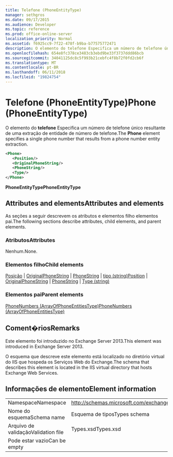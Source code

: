```yaml
---
title: Telefone (PhoneEntityType)
manager: sethgros
ms.date: 09/17/2015
ms.audience: Developer
ms.topic: reference
ms.prod: office-online-server
localization_priority: Normal
ms.assetid: f6925cc9-7f22-478f-b9ba-b77575772471
description: O elemento do telefone Especifica um número de telefone único resultante de uma extração de entidade de número de telefone.
ms.openlocfilehash: 654e8fc378ce3483cb3ebd9be33f3737ddd86bcb
ms.sourcegitcommit: 34041125dc8c5f993b21cebfc4f8b72f0fd2cb6f
ms.translationtype: MT
ms.contentlocale: pt-BR
ms.lasthandoff: 06/11/2018
ms.locfileid: "19824754"
---
```

# <a name="phone-phoneentitytype"></a><span data-ttu-id="2c9b8-103">Telefone (PhoneEntityType)</span><span class="sxs-lookup"><span data-stu-id="2c9b8-103">Phone (PhoneEntityType)</span></span>

<span data-ttu-id="2c9b8-104">O elemento do **telefone** Especifica um número de telefone único resultante de uma extração de entidade de número de telefone.</span><span class="sxs-lookup"><span data-stu-id="2c9b8-104">The **Phone** element specifies a single phone number that results from a phone number entity extraction.</span></span> 
  
```XML
<Phone>
   <Position/>
   <OriginalPhoneString/>
   <PhoneString/>
   <Type/>
</Phone>
```

 <span data-ttu-id="2c9b8-105">**PhoneEntityType**</span><span class="sxs-lookup"><span data-stu-id="2c9b8-105">**PhoneEntityType**</span></span>
## <a name="attributes-and-elements"></a><span data-ttu-id="2c9b8-106">Attributes and elements</span><span class="sxs-lookup"><span data-stu-id="2c9b8-106">Attributes and elements</span></span>

<span data-ttu-id="2c9b8-107">As seções a seguir descrevem os atributos e elementos filho elementos pai.</span><span class="sxs-lookup"><span data-stu-id="2c9b8-107">The following sections describe attributes, child elements, and parent elements.</span></span>
  
### <a name="attributes"></a><span data-ttu-id="2c9b8-108">Atributos</span><span class="sxs-lookup"><span data-stu-id="2c9b8-108">Attributes</span></span>

<span data-ttu-id="2c9b8-109">Nenhum.</span><span class="sxs-lookup"><span data-stu-id="2c9b8-109">None.</span></span>
  
### <a name="child-elements"></a><span data-ttu-id="2c9b8-110">Elementos filho</span><span class="sxs-lookup"><span data-stu-id="2c9b8-110">Child elements</span></span>

<span data-ttu-id="2c9b8-111">[Posição](position.md) | [OriginalPhoneString](originalphonestring.md) | [PhoneString](phonestring.md) | [tipo (string)](type-string.md)</span><span class="sxs-lookup"><span data-stu-id="2c9b8-111">[Position](position.md) | [OriginalPhoneString](originalphonestring.md) | [PhoneString](phonestring.md) | [Type (string)](type-string.md)</span></span>
  
### <a name="parent-elements"></a><span data-ttu-id="2c9b8-112">Elementos pai</span><span class="sxs-lookup"><span data-stu-id="2c9b8-112">Parent elements</span></span>

[<span data-ttu-id="2c9b8-113">PhoneNumbers (ArrayOfPhoneEntitiesType)</span><span class="sxs-lookup"><span data-stu-id="2c9b8-113">PhoneNumbers (ArrayOfPhoneEntitiesType)</span></span>](phonenumbers-arrayofphoneentitiestype.md)
  
## <a name="remarks"></a><span data-ttu-id="2c9b8-114">Coment�rios</span><span class="sxs-lookup"><span data-stu-id="2c9b8-114">Remarks</span></span>

<span data-ttu-id="2c9b8-115">Este elemento foi introduzido no Exchange Server 2013.</span><span class="sxs-lookup"><span data-stu-id="2c9b8-115">This element was introduced in Exchange Server 2013.</span></span>
  
<span data-ttu-id="2c9b8-116">O esquema que descreve este elemento está localizado no diretório virtual do IIS que hospeda os Serviços Web do Exchange.</span><span class="sxs-lookup"><span data-stu-id="2c9b8-116">The schema that describes this element is located in the IIS virtual directory that hosts Exchange Web Services.</span></span>
  
## <a name="element-information"></a><span data-ttu-id="2c9b8-117">Informações de elemento</span><span class="sxs-lookup"><span data-stu-id="2c9b8-117">Element information</span></span>

|||
|:-----|:-----|
|<span data-ttu-id="2c9b8-118">Namespace</span><span class="sxs-lookup"><span data-stu-id="2c9b8-118">Namespace</span></span>  <br/> |http://schemas.microsoft.com/exchange/services/2006/types  <br/> |
|<span data-ttu-id="2c9b8-119">Nome do esquema</span><span class="sxs-lookup"><span data-stu-id="2c9b8-119">Schema name</span></span>  <br/> |<span data-ttu-id="2c9b8-120">Esquema de tipos</span><span class="sxs-lookup"><span data-stu-id="2c9b8-120">Types schema</span></span>  <br/> |
|<span data-ttu-id="2c9b8-121">Arquivo de validação</span><span class="sxs-lookup"><span data-stu-id="2c9b8-121">Validation file</span></span>  <br/> |<span data-ttu-id="2c9b8-122">Types.xsd</span><span class="sxs-lookup"><span data-stu-id="2c9b8-122">Types.xsd</span></span>  <br/> |
|<span data-ttu-id="2c9b8-123">Pode estar vazio</span><span class="sxs-lookup"><span data-stu-id="2c9b8-123">Can be empty</span></span>  <br/> ||
   

